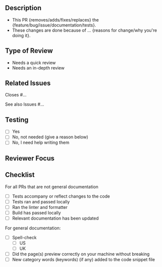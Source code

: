 ## Description

<!-- 
This template covers all PRs for Seedcase, please note that if you are
submitting a PR for changes to:

a) General documentation you should delete the sections Testing, Code
Documentation, and the first part of the Author Checklist.

b) Code you should delete the second section of the Author Checklist.

Otherwise, delete any sections that don't apply.
-->

<!-- DO NOT LEAVE THIS SECTION BLANK -->

- This PR {removes/adds/fixes/replaces} the {feature/bug/issue/documentation/tests}.
- These changes are done because of ... {reasons for change/why you're doing it}.

## Type of Review
<!--
Please delete the option that doesn't apply
-->
- Needs a quick review
- Needs an in-depth review

## Related Issues

<!-- List issues the PR closes -->

Closes #...

<!-- Connect this PR to relevant issues, to help the reviewer but also for record-keeping. -->

See also Issues #...

## Testing

- [ ] Yes
- [ ] No, not needed (give a reason below)
- [ ] No, I need help writing them

<!-- Please explain why the tests are not needed for this PR here -->

## Reviewer Focus

<!-- Any particular section the reviewer should focus on, anywhere that would be a good place to start? -->

## Checklist

<!-- This is to help you determine if your work is ready to be reviewed, if an item is not relevant then you can mark it as done (because you have checked and found that it isn't needed) -->

For all PRs that are not general documentation

- [ ] Tests accompany or reflect changes to the code
- [ ] Tests ran and passed locally
- [ ] Ran the linter and formatter
- [ ] Build has passed locally
- [ ] Relevant documentation has been updated

For general documentation:

- [ ] Spell-check
    - [ ] US
    - [ ] UK
- [ ] Did the page(s) preview correctly on your machine without breaking
- [ ] New category words (keywords) (if any) added to the code snippet file
